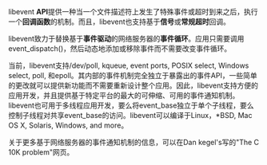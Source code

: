 libevent **API**提供一种当一个文件描述符上发生了特殊事件或超时到来之后，执行一个**回调函数**的机制。而且，libevent也支持基于**信号**或**常规超时**回调。



libevent致力于替换基于**事件驱动**的网络服务器的**事件循环**。应用只需要调用event_dispatch()，然后动态地添加或移除事件而不需要改变事件循环。



当前，libevent支持/dev/poll, kqueue, event ports, POSIX select, Windows select, poll, 和epoll。其内部的事件机制完全独立于暴露出的事件API，一些简单的更改就可以提供新功能而不需要重新设计整个应用。因此，libevent支持方便的应用开发，并且提供基于特定平台的最大的可伸缩、可用的事件通知机制。libevent也可用于多线程应用开发，要么将event_base独立于单个子线程，要么控制子线程对共享event_base的访问。libevent可以编译于Linux，*BSD, Mac OS X, Solaris, Windows, and more。



关于更多基于网络服务器的事件通知机制的信息，可以在Dan kegel's写的"The C 10K problem"网页。
